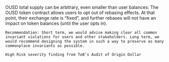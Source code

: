 OUSD total supply can be arbitrary, even smaller than user balances: The OUSD token contract allows users to opt out of rebasing effects. At that point, their exchange rate is “fixed”, and further rebases will not have an impact on token balances (until the user opts in).

    Recommendation: Short term, we would advise making clear all common invariant violations for users and other stakeholders. Long term, we would recommend designing the system in such a way to preserve as many commonplace invariants as possible.

    High Risk severity finding from ToB’s Audit of Origin Dollar